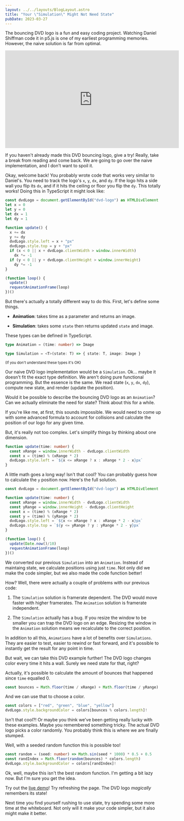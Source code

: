 ```yaml
---
layout: ../../layouts/BlogLayout.astro
title: "Your \"Simulation\" Might Not Need State"
pubDate: 2023-03-27
---
```


The bouncing DVD logo is a fun and easy coding project. Watching Daniel Shiffman code it in p5.js is one of my earliest programming memories. However, the naive solution is far from optimal.

<iframe width="560" height="315" src="https://www.youtube.com/embed/0j86zuqqTlQ" title="YouTube video player" frameborder="0" allow="accelerometer; autoplay; clipboard-write; encrypted-media; gyroscope; picture-in-picture; web-share" allowfullscreen></iframe>

If you haven't already made this DVD bouncing logo, give a try! Really, take a break from reading and come back. We are going to go over the naive implementation, and I don't want to spoil it.

Okay, welcome back! You probably wrote code that works very similar to Daniel's. You need to track the logo's `x`, `y`, `dx`, and `dy`. If the logo hits a side wall you flip its `dx`, and if it hits the ceiling or floor you flip the `dy`. This totally works! Doing this in TypeScript it might look like:

```ts
const dvdLogo = document.getElementById("dvd-logo") as HTMLDivElement
let x = 0
let y = 0
let dx = 1
let dy = 1

function update() {
  x += dx
  y += dy
  dvdLogo.style.left = x + "px"
  dvdLogo.style.top = y + "px"
  if (x < 0 || x + dvdLogo.clientWidth > window.innerWidth) 
    dx *= -1
  if (y < 0 || y + dvdLogo.clientHeight > window.innerHeight) 
    dy *= -1
}

(function loop() {
  update()
  requestAnimationFrame(loop)
})()
```

But there's actually a totally different way to do this. First, let's define some things.

* **Animation**: takes time as a parameter and returns an image.

* **Simulation**: takes some `state` then returns updated `state` and image.

These types can be defined in TypeScript.

```ts
type Animation = (time: number) => Image

type Simulation = <T>(state: T) => { state: T, image: Image }
```

<small>(If you don't understand these types it's OK)</small>

Our naive DVD logo implementation would be a `Simulation`. Ok... maybe it doesn't fit the exact type definition. We aren't doing pure functional programming. But the essence is the same. We read state (`x`, `y`, `dx`, `dy`), compute new state, and render (update the position).

Would it be possible to describe the bouncing DVD logo as an `Animation`? Can we actually eliminate the need for state? Think about this for a while.

If you're like me, at first, this sounds impossible. We would need to come up with some advanced formula to account for collisions and calculate the position of our logo for any given time.

But, it's really not too complex. Let's simplify things by thinking about one dimension.

```ts
function update(time: number) {
  const xRange = window.innerWidth - dvdLogo.clientWidth
  const x = (time) % (xRange * 2)
  dvdLogo.style.left = `${x <= xRange ? x : xRange * 2 - x}px`
}
```

A little math goes a long way! Isn't that cool? You can probably guess how to calculate the `y` position now. Here's the full solution.

```ts
const dvdLogo = document.getElementById("dvd-logo") as HTMLDivElement

function update(time: number) {
  const xRange = window.innerWidth - dvdLogo.clientWidth
  const yRange = window.innerHeight - dvdLogo.clientHeight
  const x = (time) % (xRange * 2)
  const y = (time) % (yRange * 2)
  dvdLogo.style.left = `${x <= xRange ? x : xRange * 2 - x}px`
  dvdLogo.style.top = `${y <= yRange ? y : yRange * 2 - y}px`
}

(function loop() {
  update(Date.now()/10)
  requestAnimationFrame(loop)
})()
```

We converted our previous `Simulation` into an `Animation`. Instead of maintaing state, we calculate positions using just `time`. Not only did we make the code simpler, but we also made the code function better!

How? Well, there were actually a couple of problems with our previous code:

1. The `Simulation` solution is framerate dependent. The DVD would move faster with higher framerates. The `Animation` solution is framerate independent.

2. The `Simulation` actually has a bug. If you resize the window to be smaller you can trap the DVD logo on an edge. Resizing the window in the `Animation` solution means we recalculate to the correct position.

In addition to all this, `Animations` have a lot of benefits over `Simulations`. They are easier to test, easier to rewind or fast forward, and it's possible to instantly get the result for any point in time.

But wait, we can take this DVD example further! The DVD logo changes color every time it hits a wall. Surely we need state for that, right?

Actually, it's possible to calculate the amount of bounces that happened since `time` equalled 0.

```ts
const bounces = Math.floor(time / xRange) + Math.floor(time / yRange)
```

And we can use that to choose a color.

```ts
const colors = ["red", "green", "blue", "yellow"]
dvdLogo.style.backgroundColor = colors[bounces % colors.length]!
```

Isn't that cool?! Or maybe you think we've been getting really lucky with these examples. Maybe you remembered something tricky. The actual DVD logo picks a color randomly. You probably think this is where we are finally stumped.

Well, with a seeded random function this is possible too!

```ts
const random = (seed: number) => Math.sin(seed * 1000) * 0.5 + 0.5
const randIndex = Math.floor(random(bounces) * colors.length)
dvdLogo.style.backgroundColor = colors[randIndex]!
```

Ok, well, maybe this isn't the best random function. I'm getting a bit lazy now. But I'm sure you get the idea.

Try out the [live demo](/dvd-logo)! Try refreshing the page. The DVD logo *magically* remembers its state!

Next time you find yourself rushing to use state, try spending some more time at the whiteboard. Not only will it make your code simpler, but it also might make it better.
